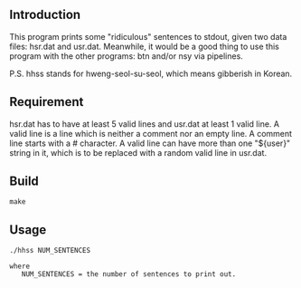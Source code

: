 ## Introduction
This program prints some "ridiculous" sentences to stdout, given two data files: hsr.dat and usr.dat. Meanwhile, it would be a good thing to use this program with the other programs: btn and/or nsy via pipelines.

P.S. hhss stands for hweng-seol-su-seol, which means gibberish in Korean.

## Requirement
hsr.dat has to have at least 5 valid lines and usr.dat at least 1 valid line. A valid line is a line which is neither a comment nor an empty line. A comment line starts with a # character. A valid line can have more than one "${user}" string in it, which is to be replaced with a random valid line in usr.dat.

## Build
```
make
```

## Usage
```
./hhss NUM_SENTENCES

where
   NUM_SENTENCES = the number of sentences to print out.
```
